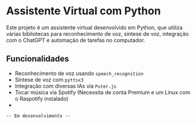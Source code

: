 # Assistente Virtual com Python

Este projeto é um assistente virtual desenvolvido em Python, que utiliza várias bibliotecas para reconhecimento de voz, síntese de voz, integração com o ChatGPT e automação de tarefas no computador.

## Funcionalidades
- Reconhecimento de voz usando `speech_recognition`
- Síntese de voz com `pyttsx3`
- Integração com diversas IAs via `Puter.js`
- Tocar música via Spotify (Necessita de conta Premium e um Linux com o Raspotify instalado)
- 

```
-- Em desenvolvimento --
```
